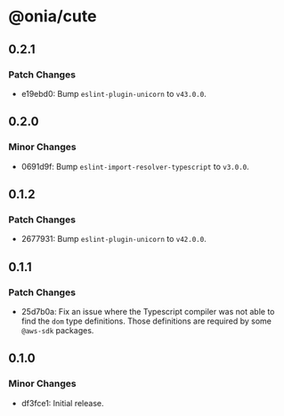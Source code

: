 # @onia/cute

## 0.2.1

### Patch Changes

- e19ebd0: Bump `eslint-plugin-unicorn` to `v43.0.0`.

## 0.2.0

### Minor Changes

- 0691d9f: Bump `eslint-import-resolver-typescript` to `v3.0.0`.

## 0.1.2

### Patch Changes

- 2677931: Bump `eslint-plugin-unicorn` to `v42.0.0`.

## 0.1.1

### Patch Changes

- 25d7b0a: Fix an issue where the Typescript compiler was not able to find the `dom` type definitions. Those definitions are
  required by some `@aws-sdk` packages.

## 0.1.0

### Minor Changes

- df3fce1: Initial release.
